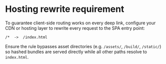 # Hosting rewrite requirement

To guarantee client-side routing works on every deep link, configure your CDN or hosting layer to rewrite every request to the SPA entry point:

```
/*  ->  /index.html
```

Ensure the rule bypasses asset directories (e.g. `/assets/`, `/build/`, `/static/`) so hashed bundles are served directly while all other paths resolve to `index.html`.
